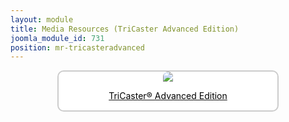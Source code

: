 ```yaml
---
layout: module
title: Media Resources (TriCaster Advanced Edition)
joomla_module_id: 731
position: mr-tricasteradvanced
---
```

<div align="center" style="margin-bottom: 20px;"><a href="/news-events/newsroom/media/tricaster-advanced-edition-media-resources.html">
<div align="center" style="max-width: 350px; border-style: solid; border-width: 2px; border-color: #cccccc; border-radius: 10px; background-color: #ffffff;"><img src="{{"images/media-resources/img/tricasteradvancededition.jpg" | cdn }}" style="border-radius: 10px 10px 0px 0px;" class="img-responsive" />
<p style="line-height: 1.3em; color: #000000;">TriCaster® Advanced Edition</p>
</div>
</a></div>
